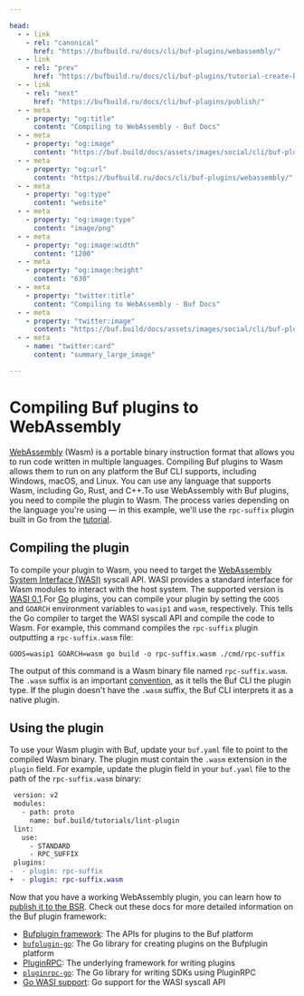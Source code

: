 ```yaml
---

head:
  - - link
    - rel: "canonical"
      href: "https://bufbuild.ru/docs/cli/buf-plugins/webassembly/"
  - - link
    - rel: "prev"
      href: "https://bufbuild.ru/docs/cli/buf-plugins/tutorial-create-buf-plugin/"
  - - link
    - rel: "next"
      href: "https://bufbuild.ru/docs/cli/buf-plugins/publish/"
  - - meta
    - property: "og:title"
      content: "Compiling to WebAssembly - Buf Docs"
  - - meta
    - property: "og:image"
      content: "https://buf.build/docs/assets/images/social/cli/buf-plugins/webassembly.png"
  - - meta
    - property: "og:url"
      content: "https://bufbuild.ru/docs/cli/buf-plugins/webassembly/"
  - - meta
    - property: "og:type"
      content: "website"
  - - meta
    - property: "og:image:type"
      content: "image/png"
  - - meta
    - property: "og:image:width"
      content: "1200"
  - - meta
    - property: "og:image:height"
      content: "630"
  - - meta
    - property: "twitter:title"
      content: "Compiling to WebAssembly - Buf Docs"
  - - meta
    - property: "twitter:image"
      content: "https://buf.build/docs/assets/images/social/cli/buf-plugins/webassembly.png"
  - - meta
    - name: "twitter:card"
      content: "summary_large_image"

---
```


# Compiling Buf plugins to WebAssembly

[WebAssembly](https://webassembly.org/) (Wasm) is a portable binary instruction format that allows you to run code written in multiple languages. Compiling Buf plugins to Wasm allows them to run on any platform the Buf CLI supports, including Windows, macOS, and Linux. You can use any language that supports Wasm, including Go, Rust, and C++.To use WebAssembly with Buf plugins, you need to compile the plugin to Wasm. The process varies depending on the language you're using — in this example, we'll use the `rpc-suffix` plugin built in Go from the [tutorial](../tutorial-create-buf-plugin/).

## Compiling the plugin

To compile your plugin to Wasm, you need to target the [WebAssembly System Interface (WASI)](https://wasi.dev/) syscall API. WASI provides a standard interface for Wasm modules to interact with the host system. The supported version is [WASI 0.1](https://wasi.dev/interfaces#wasi-01).For [Go](https://go.dev/wiki/WebAssembly#wasi-gooswasip1-port) plugins, you can compile your plugin by setting the `GOOS` and `GOARCH` environment variables to `wasip1` and `wasm`, respectively. This tells the Go compiler to target the WASI syscall API and compile the code to Wasm. For example, this command compiles the `rpc-suffix` plugin outputting a `rpc-suffix.wasm` file:

```console
GOOS=wasip1 GOARCH=wasm go build -o rpc-suffix.wasm ./cmd/rpc-suffix
```

The output of this command is a Wasm binary file named `rpc-suffix.wasm`. The `.wasm` suffix is an important [convention](https://webassembly.github.io/spec/core/binary/conventions.html), as it tells the Buf CLI the plugin type. If the plugin doesn't have the `.wasm` suffix, the Buf CLI interprets it as a native plugin.

## Using the plugin

To use your Wasm plugin with Buf, update your `buf.yaml` file to point to the compiled Wasm binary. The plugin must contain the `.wasm` extension in the `plugin` field. For example, update the plugin field in your `buf.yaml` file to the path of the `rpc-suffix.wasm` binary:

```diff
 version: v2
 modules:
   - path: proto
     name: buf.build/tutorials/lint-plugin
 lint:
   use:
     - STANDARD
     - RPC_SUFFIX
 plugins:
-  - plugin: rpc-suffix
+  - plugin: rpc-suffix.wasm
```

Now that you have a working WebAssembly plugin, you can learn how to [publish it to the BSR](../publish/). Check out these docs for more detailed information on the Buf plugin framework:

- [Bufplugin framework](https://github.com/bufbuild/bufplugin): The APIs for plugins to the Buf platform
- [`bufplugin-go`](https://github.com/bufbuild/bufplugin-go): The Go library for creating plugins on the Bufplugin platform
- [PluginRPC](https://github.com/pluginrpc): The underlying framework for writing plugins
- [`pluginrpc-go`](https://github.com/pluginrpc/pluginrpc-go): The Go library for writing SDKs using PluginRPC
- [Go WASI support](https://go.dev/wiki/WebAssembly#wasi-gooswasip1-port): Go support for the WASI syscall API
